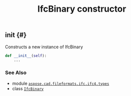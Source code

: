 ﻿---
title: IfcBinary constructor
second_title: Aspose.CAD for Python via .NET API References
description: 
type: docs
weight: 10
url: /python-net/aspose.cad.fileformats.ifc.ifc4.types/ifcbinary/__init__/
is_root: false
---

## __init__ {#}

Constructs a new instance of IfcBinary



```python
def __init__(self):
    ...
```





### See Also
* module [`aspose.cad.fileformats.ifc.ifc4.types`](../../)
* class [`IfcBinary`](/cad/python-net/aspose.cad.fileformats.ifc.ifc4.types/ifcbinary)
